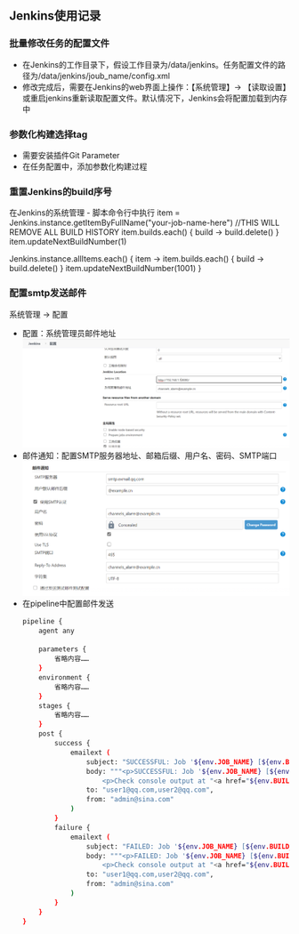 ## Jenkins使用记录
### 批量修改任务的配置文件
- 在Jenkins的工作目录下，假设工作目录为/data/jenkins。任务配置文件的路径为/data/jenkins/joub_name/config.xml
- 修改完成后，需要在Jenkins的web界面上操作：【系统管理】-> 【读取设置】或重启jenkins重新读取配置文件。默认情况下，Jenkins会将配置加载到内存中

### 参数化构建选择tag
- 需要安装插件Git Parameter
- 在任务配置中，添加参数化构建过程



### 重置Jenkins的build序号
在Jenkins的系统管理 - 脚本命令行中执行
item = Jenkins.instance.getItemByFullName("your-job-name-here")
//THIS WILL REMOVE ALL BUILD HISTORY
item.builds.each() { build ->
  build.delete()
}
item.updateNextBuildNumber(1)



Jenkins.instance.allItems.each() { 
  item -> item.builds.each() { 
    build -> build.delete()
  }
  item.updateNextBuildNumber(1001)
}  

### 配置smtp发送邮件
系统管理 -> 配置
- 配置：系统管理员邮件地址
  ![](img/jenkins-2.png)
- 邮件通知：配置SMTP服务器地址、邮箱后缀、用户名、密码、SMTP端口
  ![](img/jenkins-1.png)
- 在pipeline中配置邮件发送
  ```bash
  pipeline { 
      agent any 
  
      parameters {
          省略内容……
      }
      environment {
          省略内容……
      }
      stages {
          省略内容……
      }
      post {
          success {
              emailext (
                  subject: "SUCCESSFUL: Job '${env.JOB_NAME} [${env.BUILD_NUMBER}]'",
                  body: """<p>SUCCESSFUL: Job '${env.JOB_NAME} [${env.BUILD_NUMBER}]':</p>
                      <p>Check console output at "<a href="${env.BUILD_URL}">${env.JOB_NAME} [${env.BUILD_NUMBER}]</a>"</p>""",
                  to: "user1@qq.com,user2@qq.com",
                  from: "admin@sina.com"
              )
          }
          failure {
              emailext (
                  subject: "FAILED: Job '${env.JOB_NAME} [${env.BUILD_NUMBER}]'",
                  body: """<p>FAILED: Job '${env.JOB_NAME} [${env.BUILD_NUMBER}]':</p>
                      <p>Check console output at "<a href="${env.BUILD_URL}">${env.JOB_NAME} [${env.BUILD_NUMBER}]</a>"</p>""",
                  to: "user1@qq.com,user2@qq.com",
                  from: "admin@sina.com"
              )
          }
      }
  }
  ```